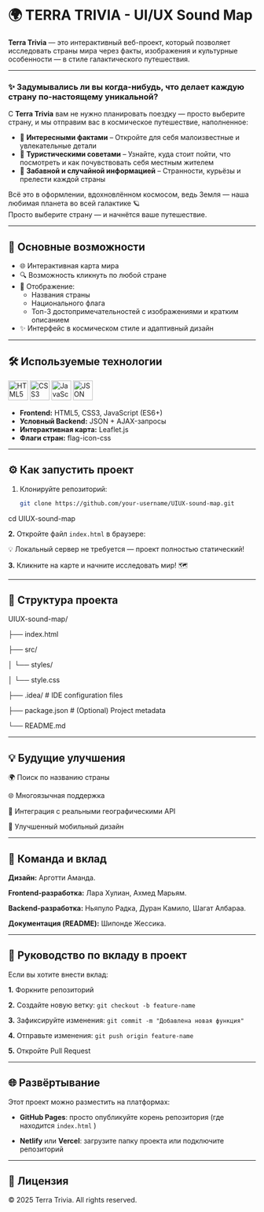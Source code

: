 # 🌍 TERRA TRIVIA - UI/UX Sound Map

**Terra Trivia** — это интерактивный веб-проект, который позволяет исследовать страны мира через факты, изображения и культурные особенности — в стиле галактического путешествия.

---

### ✨ Задумывались ли вы когда-нибудь, что делает каждую страну по-настоящему уникальной?

С **Terra Trivia** вам не нужно планировать поездку — просто выберите страну, и мы отправим вас в космическое путешествие, наполненное:

- 🌟 **Интересными фактами** – Откройте для себя малоизвестные и увлекательные детали  
- 🧭 **Туристическими советами** – Узнайте, куда стоит пойти, что посмотреть и как почувствовать себя местным жителем  
- 🎉 **Забавной и случайной информацией** – Странности, курьёзы и прелести каждой страны  

Всё это в оформлении, вдохновлённом космосом, ведь Земля — наша любимая планета во всей галактике 🪐  
Просто выберите страну — и начнётся ваше путешествие.

---

## 🚀 Основные возможности

- 🌐 Интерактивная карта мира  
- 🔍 Возможность кликнуть по любой стране  
- 📄 Отображение:
  - Названия страны  
  - Национального флага  
  - Топ-3 достопримечательностей с изображениями и кратким описанием  
- ✨ Интерфейс в космическом стиле и адаптивный дизайн
---

## 🛠️ Используемые технологии

<div align="left">

<img src="https://cdn.jsdelivr.net/gh/devicons/devicon/icons/html5/html5-original.svg" width="40" title="HTML5"/> 
<img src="https://cdn.jsdelivr.net/gh/devicons/devicon/icons/css3/css3-original.svg" width="40" title="CSS3"/>
<img src="https://cdn.jsdelivr.net/gh/devicons/devicon/icons/javascript/javascript-original.svg" width="40" title="JavaScript"/>
<img src="https://img.icons8.com/color/48/000000/json--v1.png" width="40" title="JSON"/>

</div>

- **Frontend:** HTML5, CSS3, JavaScript (ES6+)  
- **Условный Backend:** JSON + AJAX-запросы  
- **Интерактивная карта:** Leaflet.js  
- **Флаги стран:** flag-icon-css

---

## ⚙️ Как запустить проект
1. Клонируйте репозиторий:
   
   ```bash
   git clone https://github.com/your-username/UIUX-sound-map.git
cd UIUX-sound-map

**2.**   Откройте файл `index.html` в браузере:
   
  💡 Локальный сервер не требуется — проект полностью статический!
  
**3.**    Кликните на карте и начните исследовать мир! 🗺️

---
## 📁 Структура проекта

UIUX-sound-map/

├── index.html

├── src/

│   └── styles/

│       └── style.css

├── .idea/                 # IDE configuration files

├── package.json           # (Optional) Project metadata

└── README.md


 ---

## 💡 Будущие улучшения

🌍 Поиск по названию страны

🌐 Многоязычная поддержка

🔄 Интеграция с реальными географическими API

📱 Улучшенный мобильный дизайн


---

## 👥 Команда и вклад

**Дизайн:** Арготти Аманда.

**Frontend-разработка:** Лара Хулиан, Ахмед Марьям.

**Backend-разработка:** Ньяпуло Радка, Дуран Камило, Шагат Албараа.

**Документация (README):** Шипонде Жессика.

---

## 🧩 Руководство по вкладу в проект
Если вы хотите внести вклад:

**1.** Форкните репозиторий

**2.** Создайте новую ветку: `git checkout -b feature-name`

**3.** Зафиксируйте изменения:  `git commit -m "Добавлена новая функция"`

**4.** Отправьте изменения: `git push origin feature-name`

**5.** Откройте Pull Request

---

## 🌐 Развёртывание

Этот проект можно разместить на платформах:

-  **GitHub Pages**: просто опубликуйте корень репозитория (где находится 
   `index.html` )

-  **Netlify** или **Vercel**: загрузите папку проекта или подключите репозиторий
   
--- 

## 📜 Лицензия

© 2025 Terra Trivia. All rights reserved.



